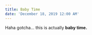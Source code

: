 ```yaml
---
title: Baby Time
date: 'December 18, 2019 12:00 AM'
---
```

Haha gotcha... this is actually **baby time.**
